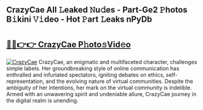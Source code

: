 ## CrazyCae All 𝙻eaked 𝙽u𝚍es - Part-Ge2 𝙿hotos B𝚒kini 𝚅𝚒deo - Hot 𝙿art 𝙻eaks nPyDb

# <h2><a href="http://ld3wlp.urlbe.top/?page=CrazyCae">🔗🔗👉👉 CrazyCae P𝚑oto𝚜Vid𝚎o</a></h2>

[![CrazyCae](https://i.imgur.com/eBuTRDB.gif)](http://ld3wlp.urlbe.top/?page=CrazyCae)
CrazyCae, an enigmatic and multifaceted character, challenges simple labels. Her groundbreaking style of online communication has enthralled and infuriated spectators, igniting debates on ethics, self-representation, and the evolving nature of virtual communities. Despite the ambiguity of her intentions, her mark on the virtual community is indelible. Armed with an unwavering spirit and undeniable allure, CrazyCae journey in the digital realm is unending.
